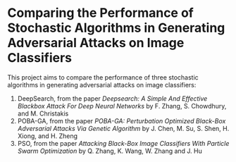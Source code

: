 # Comparing the Performance of Stochastic Algorithms in Generating Adversarial Attacks on Image Classifiers

This project aims to compare the performance of three stochastic algorithms in generating adversarial attacks on image classifiers:
1. DeepSearch, from the paper *Deepsearch: A Simple And Effective Blackbox Attack For Deep Neural Networks* by F. Zhang, S. Chowdhury, and M. Christakis
2. POBA-GA, from the paper *POBA-GA: Perturbation Optimized Black-Box Adversarial Attacks Via Genetic Algorithm* by J. Chen, M. Su, S. Shen, H. Xiong, and H. Zheng
3. PSO, from the paper *Attacking Black-Box Image Classifiers With Particle Swarm Optimization* by Q. Zhang, K. Wang, W. Zhang and J. Hu
